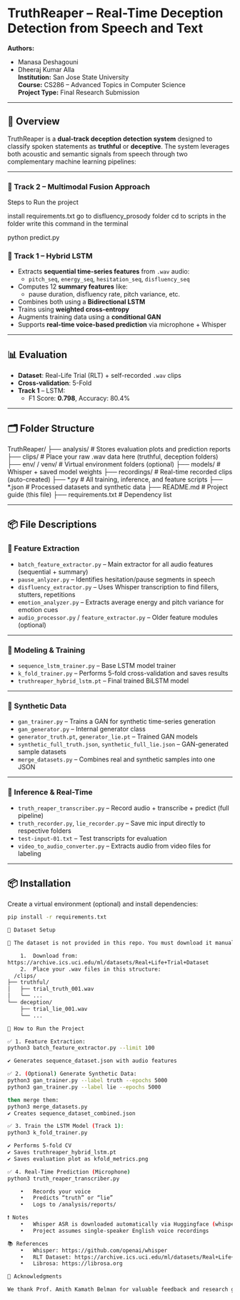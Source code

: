 # TruthReaper – Real-Time Deception Detection from Speech and Text

**Authors:**  
- Manasa Deshagouni  
- Dheeraj Kumar Alla  
**Institution:** San Jose State University  
**Course:** CS286 – Advanced Topics in Computer Science  
**Project Type:** Final Research Submission

---

## 📌 Overview

TruthReaper is a **dual-track deception detection system** designed to classify spoken statements as **truthful** or **deceptive**. The system leverages both acoustic and semantic signals from speech through two complementary machine learning pipelines:

---

### 🔁 Track 2 – Multimodal Fusion Approach 
Steps to Run the project 

install requirements.txt 
go to disfluency_prosody folder
cd to scripts in the folder 
write this  command in the terminal

python predict.py
### 🔁 Track 1 – Hybrid LSTM

- Extracts **sequential time-series features** from `.wav` audio:
  - `pitch_seq`, `energy_seq`, `hesitation_seq`, `disfluency_seq`
- Computes 12 **summary features** like:
  - pause duration, disfluency rate, pitch variance, etc.
- Combines both using a **Bidirectional LSTM**
- Trains using **weighted cross-entropy**
- Augments training data using a **conditional GAN**
- Supports **real-time voice-based prediction** via microphone + Whisper



---

## 📊 Evaluation

- **Dataset**: Real-Life Trial (RLT) + self-recorded `.wav` clips
- **Cross-validation**: 5-Fold
- **Track 1** – LSTM:
  - F1 Score: **0.798**, Accuracy: 80.4%

---

## 🗂 Folder Structure
TruthReaper/
├── analysis/                       # Stores evaluation plots and prediction reports
├── clips/                          # Place your raw .wav data here (truthful, deception folders)
├── env/ / venv/                    # Virtual environment folders (optional)
├── models/                         # Whisper + saved model weights
├── recordings/                     # Real-time recorded clips (auto-created)
├── *.py                            # All training, inference, and feature scripts
├── *.json                          # Processed datasets and synthetic data
├── README.md                       # Project guide (this file)
├── requirements.txt                # Dependency list

---

## 📦 File Descriptions

### 🔄 Feature Extraction
- `batch_feature_extractor.py` – Main extractor for all audio features (sequential + summary)
- `pause_anlyzer.py` – Identifies hesitation/pause segments in speech
- `disfluency_extractor.py` – Uses Whisper transcription to find fillers, stutters, repetitions
- `emotion_analyzer.py` – Extracts average energy and pitch variance for emotion cues
- `audio_processor.py` / `feature_extractor.py` – Older feature modules (optional)

---

### 🤖 Modeling & Training
- `sequence_lstm_trainer.py` – Base LSTM model trainer
- `k_fold_trainer.py` – Performs 5-fold cross-validation and saves results
- `truthreaper_hybrid_lstm.pt` – Final trained BiLSTM model

---

### 🧪 Synthetic Data
- `gan_trainer.py` – Trains a GAN for synthetic time-series generation
- `gan_generator.py` – Internal generator class
- `generator_truth.pt`, `generator_lie.pt` – Trained GAN models
- `synthetic_full_truth.json`, `synthetic_full_lie.json` – GAN-generated sample datasets
- `merge_datasets.py` – Combines real and synthetic samples into one JSON

---

### 🎤 Inference & Real-Time
- `truth_reaper_transcriber.py` – Record audio + transcribe + predict (full pipeline)
- `truth_recorder.py`, `lie_recorder.py` – Save mic input directly to respective folders
- `test-input-01.txt` – Test transcripts for evaluation
- `video_to_audio_converter.py` – Extracts audio from video files for labeling

---

## 📦 Installation

Create a virtual environment (optional) and install dependencies:

```bash
pip install -r requirements.txt

📂 Dataset Setup

🔺 The dataset is not provided in this repo. You must download it manually.

	1.	Download from:
https://archive.ics.uci.edu/ml/datasets/Real+Life+Trial+Dataset
	2.	Place your .wav files in this structure:
  /clips/
├── truthful/
│   ├── trial_truth_001.wav
│   └── ...
└── deception/
    ├── trial_lie_001.wav
    └── ...

🚀 How to Run the Project

✅ 1. Feature Extraction:
python3 batch_feature_extractor.py --limit 100

✔️ Generates sequence_dataset.json with audio features

✅ 2. (Optional) Generate Synthetic Data:
python3 gan_trainer.py --label truth --epochs 5000
python3 gan_trainer.py --label lie --epochs 5000

then merge them:
python3 merge_datasets.py
✔️ Creates sequence_dataset_combined.json

✅ 3. Train the LSTM Model (Track 1):
python3 k_fold_trainer.py

✔️ Performs 5-fold CV
✔️ Saves truthreaper_hybrid_lstm.pt
✔️ Saves evaluation plot as kfold_metrics.png

✅ 4. Real-Time Prediction (Microphone)
python3 truth_reaper_transcriber.py

	•	Records your voice
	•	Predicts “truth” or “lie”
	•	Logs to /analysis/reports/

❗ Notes
	•	Whisper ASR is downloaded automatically via Huggingface (whisper-base)
	•	Project assumes single-speaker English voice recordings

📚 References
	•	Whisper: https://github.com/openai/whisper
	•	RLT Dataset: https://archive.ics.uci.edu/ml/datasets/Real+Life+Trial+Dataset
	•	Librosa: https://librosa.org

🙏 Acknowledgments

We thank Prof. Amith Kamath Belman for valuable feedback and research guidance, and acknowledge the use of OpenAI Whisper and Huggingface Transformers in this project.
